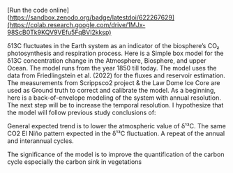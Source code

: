 [Run the code online](https://sandbox.zenodo.org/badge/latestdoi/622267629](https://colab.research.google.com/drive/1MJx-98ScB0Tk9KQV9VEfu5FqBVl2kksp)

δ13C fluctuates in the Earth system as an indicator of the biosphere’s CO₂ photosynthesis and respiration process. Here is a Simple box model for the δ13C concentration change in the Atmosphere, Biosphere, and upper Ocean. The model runs from the year 1850 till today. The model uses the data from Friedlingstein et al. (2022) for the fluxes and reservoir estimation. The measurements from Scrippsco2 project & the Law Dome Ice Core are used as Ground truth to correct and calibrate the model.
As a beginning, here is a back-of-envelope modeling of the system with annual resolution. The next step will be to increase the temporal resolution. I hypothesize that the model will follow previous study conclusions of:

General expected trend is to lower the atmospheric value of δ¹³C.
The same CO2 El Niño pattern expected in the δ¹³C fluctuation.
A repeat of the annual and interannual cycles.

The significance of the model is to improve the quantification of the carbon cycle especially the carbon sink in vegetations
